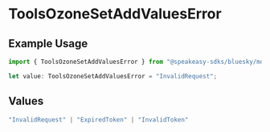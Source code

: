 # ToolsOzoneSetAddValuesError

## Example Usage

```typescript
import { ToolsOzoneSetAddValuesError } from "@speakeasy-sdks/bluesky/models/errors";

let value: ToolsOzoneSetAddValuesError = "InvalidRequest";
```

## Values

```typescript
"InvalidRequest" | "ExpiredToken" | "InvalidToken"
```